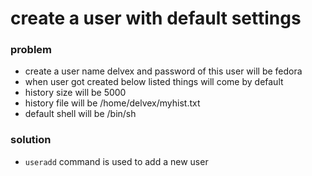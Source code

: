 # create a user with default settings

### problem
  - create a user name  delvex  and password of this user will be fedora
  - when user got created below listed things will come by default
  - history size will be 5000 
  - history file will be  /home/delvex/myhist.txt
  - default shell will be  /bin/sh 

### solution
  - `useradd` command is used to add a new user 


